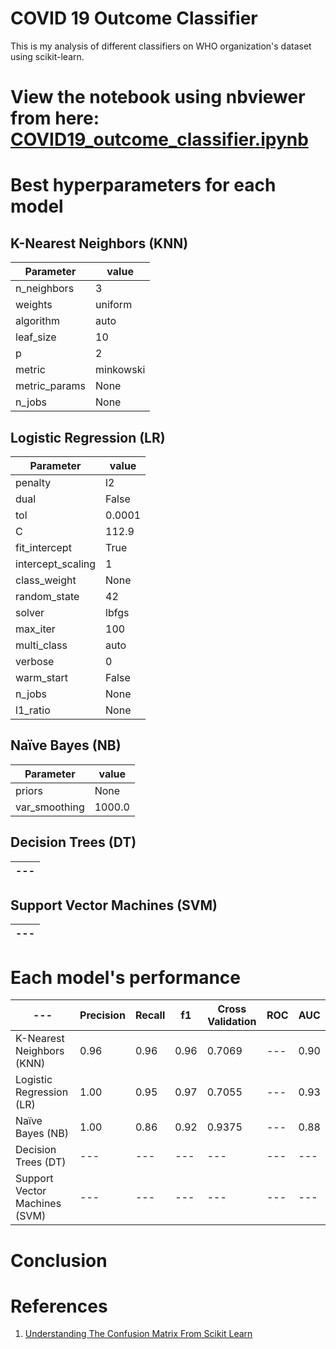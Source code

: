# COVID 19 Outcome Classifier
This is my analysis of different classifiers on WHO organization's dataset using scikit-learn.

# View the notebook using nbviewer from here: [COVID19_outcome_classifier.ipynb](https://nbviewer.org/github/k0T0z/COVID-19-outcome-classifier/blob/master/COVID19_outcome_classifier.ipynb)

# Best hyperparameters for each model

## K-Nearest Neighbors (KNN)

| Parameter | value |
| --- | --- |
| n_neighbors | 3 |
| weights | uniform |
| algorithm | auto |
| leaf_size | 10 |
| p | 2 |
| metric | minkowski |
| metric_params | None |
| n_jobs | None |

## Logistic Regression (LR)

| Parameter | value |
| --- | --- |
| penalty | l2 |
| dual | False |
| tol | 0.0001 |
| C | 112.9 |
| fit_intercept | True |
| intercept_scaling | 1 |
| class_weight | None |
| random_state | 42 |
| solver | lbfgs |
| max_iter | 100 |
| multi_class | auto |
| verbose | 0 |
| warm_start | False |
| n_jobs | None |
| l1_ratio | None |

## Naïve Bayes (NB)

| Parameter | value |
| --- | --- |
| priors | None |
| var_smoothing | 1000.0 |

## Decision Trees (DT)

| --- |
| --- |

## Support Vector Machines (SVM)

| --- |
| --- |

# Each model's performance

| --- | Precision | Recall | f1 | Cross Validation | ROC | AUC |
| --- | --- | --- | --- | --- | --- | --- |
| K-Nearest Neighbors (KNN) | 0.96 | 0.96 | 0.96 | 0.7069 | --- | 0.90 |
| Logistic Regression (LR) | 1.00 | 0.95 | 0.97 | 0.7055 | --- | 0.93 |
| Naïve Bayes (NB) | 1.00 | 0.86 | 0.92 | 0.9375 | --- | 0.88 |
| Decision Trees (DT) | --- | --- | --- | --- | --- | --- |
| Support Vector Machines (SVM) | --- | --- | --- | --- | --- | --- |

# Conclusion


# References

1. [Understanding The Confusion Matrix From Scikit Learn](https://towardsdatascience.com/understanding-the-confusion-matrix-from-scikit-learn-c51d88929c79)

